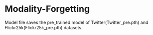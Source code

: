 # Modality-Forgetting
Model file saves the pre_trained model of Twitter(Twitter_pre.pth) and Flickr25k(Flickr25k_pre.pth) datasets.
